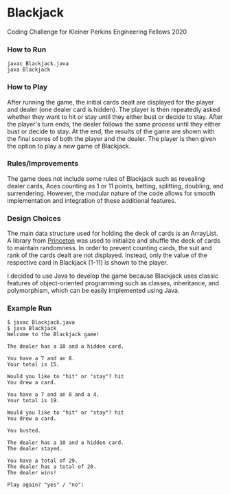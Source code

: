 # Blackjack
Coding Challenge for Kleiner Perkins Engineering Fellows 2020

### How to Run
```
javac Blackjack.java
java Blackjack
```

### How to Play
After running the game, the initial cards dealt are displayed for the player and dealer (one dealer card is hidden). The player is then repeatedly asked whether they want to hit or stay until they either bust or decide to stay. After the player's turn ends, the dealer follows the same process until they either bust or decide to stay. At the end, the results of the game are shown with the final scores of both the player and the dealer. The player is then given the option to play a new game of Blackjack.

### Rules/Improvements
The game does not include some rules of Blackjack such as revealing dealer cards, Aces counting as 1 or 11 points, betting, splitting, doubling, and surrendering. However, the modular nature of the code allows for smooth implementation and integration of these additional features.

### Design Choices
The main data structure used for holding the deck of cards is an ArrayList. A library from [Princeton](https://introcs.cs.princeton.edu/java/14array/Deck.java.html) was used to initialize and shuffle the deck of cards to maintain randomness. In order to prevent counting cards, the suit and rank of the cards dealt are not displayed. Instead, only the value of the respective card in Blackjack (1-11) is shown to the player.

I decided to use Java to develop the game because Blackjack uses classic features of object-oriented programming such as classes, inheritance, and polymorphism, which can be easily implemented using Java.

### Example Run
```
$ javac Blackjack.java
$ java Blackjack
Welcome to the Blackjack game!

The dealer has a 10 and a hidden card.

You have a 7 and an 8.
Your total is 15.

Would you like to "hit" or "stay"? hit
You drew a card.

You have a 7 and an 8 and a 4.
Your total is 19.

Would you like to "hit" or "stay"? hit
You drew a card.

You busted.

The dealer has a 10 and a hidden card.
The dealer stayed.

You have a total of 29.
The dealer has a total of 20.
The dealer wins!

Play again? "yes" / "no": 
```
